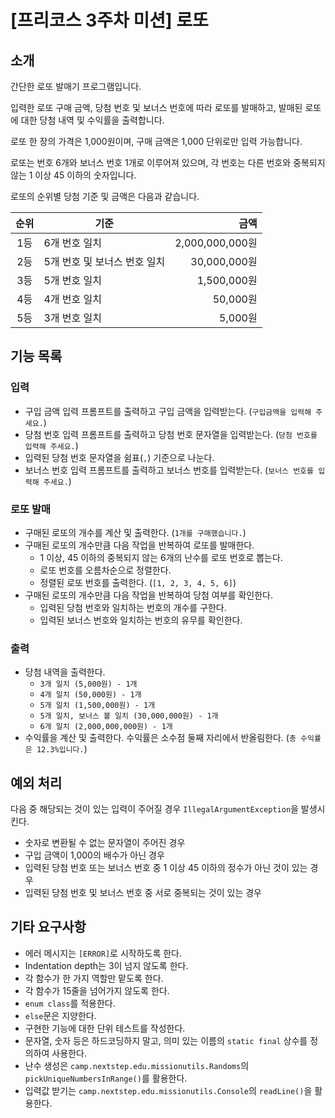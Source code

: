 # [프리코스 3주차 미션] 로또


## 소개
간단한 로또 발매기 프로그램입니다.

입력한 로또 구매 금액, 당첨 번호 및 보너스 번호에 따라 로또를 발매하고, 발매된 로또에 대한 당첨 내역 및 수익률을 출력합니다.

로또 한 장의 가격은 1,000원이며, 구매 금액은 1,000 단위로만 입력 가능합니다.

로또는 번호 6개와 보너스 번호 1개로 이루어져 있으며, 각 번호는 다른 번호와 중복되지 않는 1 이상 45 이하의 숫자입니다.

로또의 순위별 당첨 기준 및 금액은 다음과 같습니다.

| **순위** | **기준**            |         **금액** |
|:------:|-------------------|---------------:|
|   1등   | 6개 번호 일치          | 2,000,000,000원 |
|   2등   | 5개 번호 및 보너스 번호 일치 |    30,000,000원 |
|   3등   | 5개 번호 일치          |     1,500,000원 |
|   4등   | 4개 번호 일치          |        50,000원 |
|   5등   | 3개 번호 일치          |         5,000원 |


## 기능 목록
### 입력
- 구입 금액 입력 프롬프트를 출력하고 구입 금액을 입력받는다. (`구입금액을 입력해 주세요.`)
- 당첨 번호 입력 프롬프트를 출력하고 당첨 번호 문자열을 입력받는다. (`당첨 번호를 입력해 주세요.`)
- 입력된 당첨 번호 문자열을 쉼표(`,`) 기준으로 나눈다.
- 보너스 번호 입력 프롬프트를 출력하고 보너스 번호를 입력받는다. (`보너스 번호를 입력해 주세요.`)

### 로또 발매
- 구매된 로또의 개수를 계산 및 출력한다. (`1개를 구매했습니다.`)
- 구매된 로또의 개수만큼 다음 작업을 반복하여 로또를 발매한다.
    - 1 이상, 45 이하의 중복되지 않는 6개의 난수를 로또 번호로 뽑는다.
    - 로또 번호를 오름차순으로 정렬한다.
    - 정렬된 로또 번호를 출력한다. (`[1, 2, 3, 4, 5, 6]`)
- 구매된 로또의 개수만큼 다음 작업을 반복하여 당첨 여부를 확인한다.
    - 입력된 당첨 번호와 일치하는 번호의 개수를 구한다.
    - 입력된 보너스 번호와 일치하는 번호의 유무를 확인한다.

### 출력
- 당첨 내역을 출력한다.
    - `3개 일치 (5,000원) - 1개`
    - `4개 일치 (50,000원) - 1개`
    - `5개 일치 (1,500,000원) - 1개`
    - `5개 일치, 보너스 볼 일치 (30,000,000원) - 1개`
    - `6개 일치 (2,000,000,000원) - 1개`
- 수익률을 계산 및 출력한다. 수익률은 소수점 둘째 자리에서 반올림한다. (`총 수익률은 12.3%입니다.`)


## 예외 처리
다음 중 해당되는 것이 있는 입력이 주어질 경우 `IllegalArgumentException`을 발생시킨다.
- 숫자로 변환될 수 없는 문자열이 주어진 경우
- 구입 금액이 1,000의 배수가 아닌 경우
- 입력된 당첨 번호 또는 보너스 번호 중 1 이상 45 이하의 정수가 아닌 것이 있는 경우
- 입력된 당첨 번호 및 보너스 번호 중 서로 중복되는 것이 있는 경우


## 기타 요구사항
- 에러 메시지는 `[ERROR]`로 시작하도록 한다.
- Indentation depth는 3이 넘지 않도록 한다.
- 각 함수가 한 가지 역할만 맡도록 한다.
- 각 함수가 15줄을 넘어가지 않도록 한다.
- `enum class`를 적용한다.
- `else`문은 지양한다.
- 구현한 기능에 대한 단위 테스트를 작성한다.
- 문자열, 숫자 등은 하드코딩하지 말고, 의미 있는 이름의 `static final` 상수를 정의하여 사용한다.
- 난수 생성은 `camp.nextstep.edu.missionutils.Randoms`의 `pickUniqueNumbersInRange()`를 활용한다.
- 입력값 받기는 `camp.nextstep.edu.missionutils.Console`의 `readLine()`을 활용한다.
